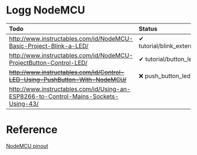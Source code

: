 # Logg NodeMCU

| Todo | Status | 
| :--- | :---  |
| http://www.instructables.com/id/NodeMCU-Basic-Project-Blink-a-LED/ | &#10004; tutorial/blink_external  |
| http://www.instructables.com/id/NodeMCU-ProjectButton-Control-LED/ | &#10004; tutorial/button_led |
| <strike>http://www.instructables.com/id/Control-LED-Using-PushButton-With-NodeMCU/</strike> | &#10060; push_button_led | 
| http://www.instructables.com/id/Using-an-ESP8266-to-Control-Mains-Sockets-Using-43/ | | 

# Reference
[NodeMCU pinout](https://iotbytes.wordpress.com/nodemcu-pinout/) 
